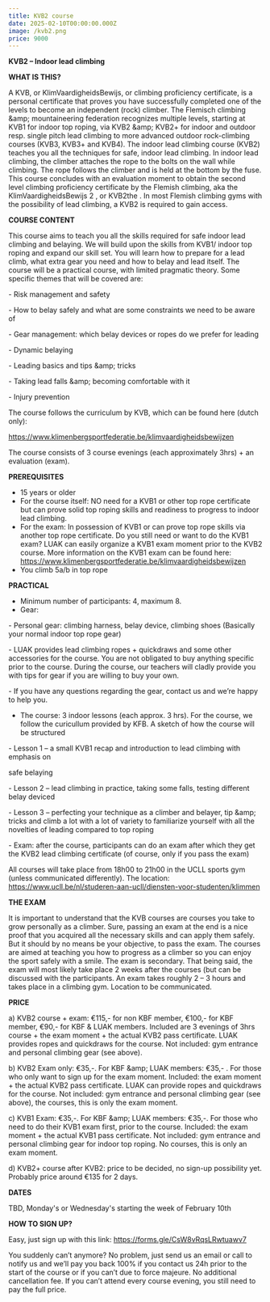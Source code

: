```yaml
---
title: KVB2 course
date: 2025-02-10T00:00:00.000Z
image: /kvb2.png
price: 9000
---
```


**KVB2 – Indoor lead climbing**

**WHAT IS THIS?**

A KVB, or KlimVaardigheidsBewijs, or climbing proficiency certificate, is a personal certificate that proves you have successfully completed one of the levels to become an independent (rock) climber. The Flemisch climbing \&amp; mountaineering federation recognizes multiple levels, starting at KVB1 for indoor top roping, via KVB2 \&amp; KVB2+ for indoor and outdoor resp. single pitch lead climbing to more advanced outdoor rock-climbing courses (KVB3, KVB3+ and KVB4). The indoor lead climbing course (KVB2) teaches you all the techniques for safe, indoor lead climbing. In indoor lead climbing, the climber attaches the rope to the bolts on the wall while climbing. The rope follows the climber and is held at the bottom by the fuse. This course concludes with an evaluation moment to obtain the second level climbing proficiency certificate by the Flemish climbing, aka the KlimVaardigheidsBewijs 2 , or KVB2the . In most Flemish climbing gyms with the possibility of lead climbing, a KVB2 is required to gain access.

**COURSE CONTENT**

This course aims to teach you all the skills required for safe indoor lead climbing and belaying. We will build upon the skills from KVB1/ indoor top roping and expand our skill set. You will learn how to prepare for a lead climb, what extra gear you need and how to belay and lead itself. The course will be a practical course, with limited pragmatic theory. Some specific themes that will be covered are:

\- Risk management and safety

\- How to belay safely and what are some constraints we need to be aware of

\- Gear management: which belay devices or ropes do we prefer for leading

\- Dynamic belaying

\- Leading basics and tips \&amp; tricks

\- Taking lead falls \&amp; becoming comfortable with it

\- Injury prevention

The course follows the curriculum by KVB, which can be found here (dutch only):

<https://www.klimenbergsportfederatie.be/klimvaardigheidsbewijzen>

The course consists of 3 course evenings (each approximately 3hrs) + an evaluation (exam).

**PREREQUISITES**

- 15 years or older
- For the course itself: NO need for a KVB1 or other top rope certificate but can prove solid top roping skills and readiness to progress to indoor lead climbing.
- For the exam: In possession of KVB1 or can prove top rope skills via another top rope certificate. Do you still need or want to do the KVB1 exam? LUAK can easily organize a KVB1 exam moment prior to the KVB2 course. More information on the KVB1 exam can be found here: <https://www.klimenbergsportfederatie.be/klimvaardigheidsbewijzen>
- You climb 5a/b in top rope

**PRACTICAL**

- Minimum number of participants: 4, maximum 8.
- Gear:

\- Personal gear: climbing harness, belay device, climbing shoes (Basically your normal indoor top rope gear)

\- LUAK provides lead climbing ropes + quickdraws and some other accessories for the course. You are not obligated to buy anything specific prior to the course. During the course, our teachers will cladly provide you with tips for gear if you are willing to buy your own.

\- If you have any questions regarding the gear, contact us and we’re happy to help you.

- The course: 3 indoor lessons (each approx. 3 hrs). For the course, we follow the curicullum provided by KFB. A sketch of how the course will be structured

\- Lesson 1 – a small KVB1 recap and introduction to lead climbing with emphasis on

safe belaying

\- Lesson 2 – lead climbing in practice, taking some falls, testing different belay deviced

\- Lesson 3 – perfecting your technique as a climber and belayer, tip \&amp; tricks and climb a lot with a lot of variety to familiarize yourself with all the novelties of leading compared to top roping

\- Exam: after the course, participants can do an exam after which they get the KVB2 lead climbing certificate (of course, only if you pass the exam)

All courses will take place from 18h00 to 21h00 in the UCLL sports gym (unless communicated differently). The location: <https://www.ucll.be/nl/studeren-aan-ucll/diensten-voor-studenten/klimmen>

**THE EXAM**

It is important to understand that the KVB courses are courses you take to grow personally as a climber. Sure, passing an exam at the end is a nice proof that you acquired all the necessary skills and can apply them safely. But it should by no means be your objective, to pass the exam. The courses are aimed at teaching you how to progress as a climber so you can enjoy the sport safely with a smile. The exam is secondary. That being said, the exam will most likely take place 2 weeks after the courses (but can be discussed with the participants. An exam takes roughly 2 – 3 hours and takes place in a climbing gym. Location to be communicated.

**PRICE**

a) KVB2 course + exam: €115,- for non KBF member, €100,- for KBF member, €90,- for KBF & LUAK members. Included are 3 evenings of 3hrs course + the exam moment + the actual KVB2 pass certificate. LUAK provides ropes and quickdraws for the course. Not included: gym entrance and personal climbing gear (see above).

b) KVB2 Exam only: €35,-. For KBF \&amp; LUAK members: €35,- . For those who only want to sign up for the exam moment. Included: the exam moment + the actual KVB2 pass certificate. LUAK can provide ropes and quickdraws for the course. Not included: gym entrance and personal climbing gear (see above), the courses, this is only the exam moment.

c) KVB1 Exam: €35,-. For KBF \&amp; LUAK members: €35,-. For those who need to do their KVB1 exam first, prior to the course. Included: the exam moment + the actual KVB1 pass certificate. Not included: gym entrance and personal climbing gear for indoor top roping. No courses, this is only an exam moment.

d) KVB2+ course after KVB2: price to be decided, no sign-up possibility yet. Probably price around €135 for 2 days.

**DATES**

TBD, Monday's or Wednesday's starting the week of February 10th

**HOW TO SIGN UP?**

Easy, just sign up with this link: <https://forms.gle/CsW8vRqsLRwtuawv7>

You suddenly can’t anymore? No problem, just send us an email or call to notify us and we’ll pay you back 100% if you contact us 24h prior to the start of the course or if you can’t due to force majeure. No additional cancellation fee. If you can’t attend every course evening, you still need to pay the full price.
